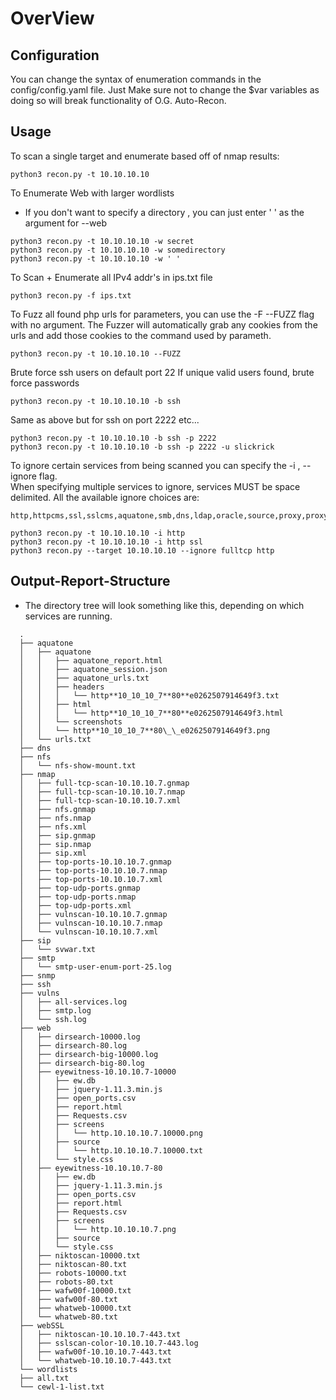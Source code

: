 # OverView

## Configuration

You can change the syntax of enumeration commands in the config/config.yaml file.
Just Make sure not to change the $var variables as doing so will break functionality of
O.G. Auto-Recon.

## Usage

To scan a single target and enumerate based off of nmap results:

```shell
python3 recon.py -t 10.10.10.10
```

To Enumerate Web with larger wordlists

- If you don't want to specify a directory , you can just enter ' ' as the argument for --web

```shell
python3 recon.py -t 10.10.10.10 -w secret
python3 recon.py -t 10.10.10.10 -w somedirectory
python3 recon.py -t 10.10.10.10 -w ' '
```

To Scan + Enumerate all IPv4 addr's in ips.txt file

```shell
python3 recon.py -f ips.txt
```

To Fuzz all found php urls for parameters, you can use the -F --FUZZ flag with no argument.
The Fuzzer will automatically grab any cookies from the urls and add those cookies to the command
used by parameth.

```shell
python3 recon.py -t 10.10.10.10 --FUZZ
```

Brute force ssh users on default port 22 If unique valid users found, brute force passwords

```shell
python3 recon.py -t 10.10.10.10 -b ssh
```

Same as above but for ssh on port 2222 etc...

```shell
python3 recon.py -t 10.10.10.10 -b ssh -p 2222
python3 recon.py -t 10.10.10.10 -b ssh -p 2222 -u slickrick
```

To ignore certain services from being scanned you can specify the -i , --ignore flag.  
When specifying multiple services to ignore, services MUST be space delimited.
All the available ignore choices are:

```text
http,httpcms,ssl,sslcms,aquatone,smb,dns,ldap,oracle,source,proxy,proxycms,fulltcp,topports,remaining,searchsploit
```

```shell
python3 recon.py -t 10.10.10.10 -i http
python3 recon.py -t 10.10.10.10 -i http ssl
python3 recon.py --target 10.10.10.10 --ignore fulltcp http
```

## Output-Report-Structure

- The directory tree will look something like this, depending on which services are running.

```tree
  .
  ├── aquatone
  │   ├── aquatone
  │   │   ├── aquatone_report.html
  │   │   ├── aquatone_session.json
  │   │   ├── aquatone_urls.txt
  │   │   ├── headers
  │   │   │   └── http**10_10_10_7**80**e0262507914649f3.txt
  │   │   ├── html
  │   │   │   └── http**10_10_10_7**80**e0262507914649f3.html
  │   │   └── screenshots
  │   │   └── http**10_10_10_7**80\_\_e0262507914649f3.png
  │   └── urls.txt
  ├── dns
  ├── nfs
  │   └── nfs-show-mount.txt
  ├── nmap
  │   ├── full-tcp-scan-10.10.10.7.gnmap
  │   ├── full-tcp-scan-10.10.10.7.nmap
  │   ├── full-tcp-scan-10.10.10.7.xml
  │   ├── nfs.gnmap
  │   ├── nfs.nmap
  │   ├── nfs.xml
  │   ├── sip.gnmap
  │   ├── sip.nmap
  │   ├── sip.xml
  │   ├── top-ports-10.10.10.7.gnmap
  │   ├── top-ports-10.10.10.7.nmap
  │   ├── top-ports-10.10.10.7.xml
  │   ├── top-udp-ports.gnmap
  │   ├── top-udp-ports.nmap
  │   ├── top-udp-ports.xml
  │   ├── vulnscan-10.10.10.7.gnmap
  │   ├── vulnscan-10.10.10.7.nmap
  │   └── vulnscan-10.10.10.7.xml
  ├── sip
  │   └── svwar.txt
  ├── smtp
  │   └── smtp-user-enum-port-25.log
  ├── snmp
  ├── ssh
  ├── vulns
  │   ├── all-services.log
  │   ├── smtp.log
  │   └── ssh.log
  ├── web
  │   ├── dirsearch-10000.log
  │   ├── dirsearch-80.log
  │   ├── dirsearch-big-10000.log
  │   ├── dirsearch-big-80.log
  │   ├── eyewitness-10.10.10.7-10000
  │   │   ├── ew.db
  │   │   ├── jquery-1.11.3.min.js
  │   │   ├── open_ports.csv
  │   │   ├── report.html
  │   │   ├── Requests.csv
  │   │   ├── screens
  │   │   │   └── http.10.10.10.7.10000.png
  │   │   ├── source
  │   │   │   └── http.10.10.10.7.10000.txt
  │   │   └── style.css
  │   ├── eyewitness-10.10.10.7-80
  │   │   ├── ew.db
  │   │   ├── jquery-1.11.3.min.js
  │   │   ├── open_ports.csv
  │   │   ├── report.html
  │   │   ├── Requests.csv
  │   │   ├── screens
  │   │   │   └── http.10.10.10.7.png
  │   │   ├── source
  │   │   └── style.css
  │   ├── niktoscan-10000.txt
  │   ├── niktoscan-80.txt
  │   ├── robots-10000.txt
  │   ├── robots-80.txt
  │   ├── wafw00f-10000.txt
  │   ├── wafw00f-80.txt
  │   ├── whatweb-10000.txt
  │   └── whatweb-80.txt
  ├── webSSL
  │   ├── niktoscan-10.10.10.7-443.txt
  │   ├── sslscan-color-10.10.10.7-443.log
  │   ├── wafw00f-10.10.10.7-443.txt
  │   └── whatweb-10.10.10.7-443.txt
  └── wordlists
  ├── all.txt
  └── cewl-1-list.txt
```
